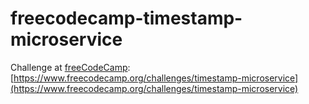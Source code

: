 # freecodecamp-timestamp-microservice

Challenge at [freeCodeCamp](https://www.freecodecamp.org):
[https://www.freecodecamp.org/challenges/timestamp-microservice](https://www.freecodecamp.org/challenges/timestamp-microservice)

